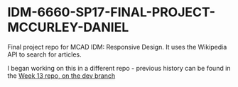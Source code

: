 # IDM-6660-SP17-FINAL-PROJECT-MCCURLEY-DANIEL

Final project repo for MCAD IDM: Responsive Design. It uses the Wikipedia API to search for articles.

I began working on this in a different repo - previous history can be found in the [Week 13 repo, on the dev branch](https://github.com/djmccurley/IDM-6660-20-SP17-MCCURLEY-DANIEL/tree/master/week_13) 

